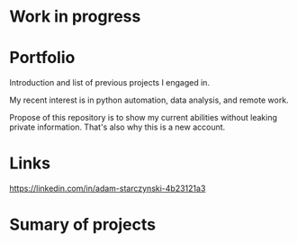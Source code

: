 # Work in progress

# Portfolio
Introduction and list of previous projects I engaged in.

My recent interest is in python automation, data analysis, and remote work. 

Propose of this repository is to show my current abilities without leaking private information. That's also why this is a new account.


# Links

https://linkedin.com/in/adam-starczynski-4b23121a3


# Sumary of projects
